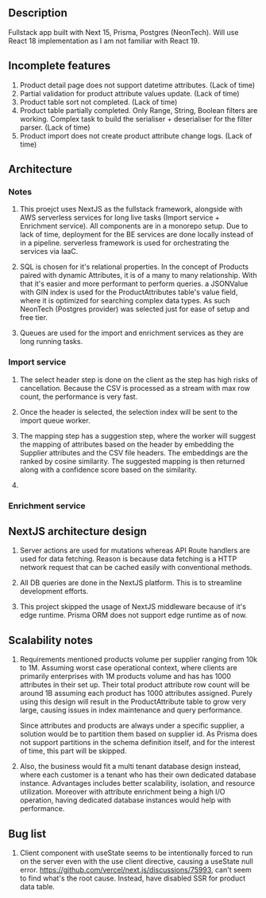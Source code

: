 ## Description

Fullstack app built with Next 15, Prisma, Postgres (NeonTech). Will use React 18 implementation as I am not familiar with React 19.

## Incomplete features

1. Product detail page does not support datetime attributes. (Lack of time)
2. Partial validation for product attribute values update. (Lack of time)
3. Product table sort not completed. (Lack of time)
4. Product table partially completed. Only Range, String, Boolean filters are working. Complex task to build the serialiser + deserialiser for the filter parser. (Lack of time)
5. Product import does not create product attribute change logs. (Lack of time)

## Architecture

### Notes

1. This proejct uses NextJS as the fullstack framework, alongside with AWS serverless services for long live tasks (Import service + Enrichment service). All components are in a monorepo setup. Due to lack of time, deployment for the BE services are done locally instead of in a pipeline. serverless framework is used for orchestrating the services via IaaC.

2. SQL is chosen for it's relational properties. In the concept of Products paired with dynamic Attributes, it is of a many to many relationship. With that it's easier and more performant to perform queries. a JSONValue with GIN index is used for the ProductAttributes table's value field, where it is optimized for searching complex data types. As such NeonTech (Postgres provider) was selected just for ease of setup and free tier.

3. Queues are used for the import and enrichment services as they are long running tasks.

### Import service

1. The select header step is done on the client as the step has high risks of cancellation. Because the CSV is processed as a stream with max row count, the performance is very fast.

2. Once the header is selected, the selection index will be sent to the import queue worker.

3. The mapping step has a suggestion step, where the worker will suggest the mapping of attributes based on the header by embedding the Supplier attributes and the CSV file headers. The embeddings are the ranked by cosine similarity. The suggested mapping is then returned along with a confidence score based on the similarity.
4.

### Enrichment service

## NextJS architecture design

1. Server actions are used for mutations whereas API Route handlers are used for data fetching. Reason is because data fetching is a HTTP network request that can be cached easily with conventional methods.

2. All DB queries are done in the NextJS platform. This is to streamline development efforts.

3. This project skipped the usage of NextJS middleware because of it's edge runtime. Prisma ORM does not support edge runtime as of now.

## Scalability notes

1. Requirements mentioned products volume per supplier ranging from 10k to 1M. Assuming worst case operational context, where clients are primarily enterprises with 1M products volume and has has 1000 attributes in their set up. Their total product attribute row count will be around 1B assuming each product has 1000 attributes assigned. Purely using this design will result in the ProductAttribute table to grow very large, causing issues in index maintenance and query performance.

   Since attributes and products are always under a specific supplier, a solution would be to partition them based on supplier id. As Prisma does not support partitions in the schema definition itself, and for the interest of time, this part will be skipped.

2. Also, the business would fit a multi tenant database design instead, where each customer is a tenant who has their own dedicated database instance. Advantages includes better scalability, isolation, and resource utilization. Moreover with attribute enrichment being a high I/O operation, having dedicated database instances would help with performance.

## Bug list

1. Client component with useState seems to be intentionally forced to run on the server even with the use client directive, causing a useState null error. https://github.com/vercel/next.js/discussions/75993, can't seem to find what's the root cause. Instead, have disabled SSR for product data table.
